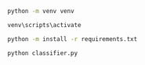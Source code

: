 ```sh
python -m venv venv
```

```sh
venv\scripts\activate
```

```sh
python -m install -r requirements.txt
```

```sh
python classifier.py
```
